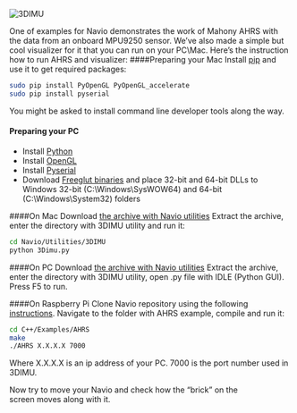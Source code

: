 ![3DIMU](http://www.emlid.com/wp-content/uploads/2014/10/3DIMU.png)


One of examples for Navio demonstrates the work of Mahony AHRS with the data from an onboard MPU9250 sensor. We’ve also made a simple but cool visualizer for it that you can run on your PC\Mac. Here’s the instruction how to run AHRS and visualizer:
####Preparing your Mac
Install [pip](https://pip.pypa.io/en/latest/installing.html) and use it to get required packages:

```bash
sudo pip install PyOpenGL PyOpenGL_accelerate
sudo pip install pyserial
```

You might be asked to install command line developer tools along the way.

#### Preparing your PC

* Install [Python](https://www.python.org/downloads/release/python-2712/)
* Install [OpenGL](https://pypi.python.org/pypi/PyOpenGL/3.0.2)
* Install [Pyserial](https://pypi.python.org/pypi/pyserial/2.7)
* Download [Freeglut binaries](http://files.transmissionzero.co.uk/software/development/GLUT/freeglut-MinGW.zip) and place 32-bit and 64-bit DLLs to Windows 32-bit (C:\Windows\SysWOW64) and 64-bit (C:\Windows\System32) folders

####On Mac
Download [the archive with Navio utilities](https://github.com/emlid/Navio/archive/master.zip)
Extract the archive, enter the directory with 3DIMU utility and run it:

```bash
cd Navio/Utilities/3DIMU
python 3Dimu.py
```

####On PC
Download [the archive with Navio utilities](https://github.com/emlid/Navio/archive/master.zip)
Extract the archive, enter the directory with 3DIMU utility, open .py file with IDLE (Python GUI). Press F5 to run.


####On Raspberry Pi
Clone Navio repository using the following [instructions](navio-repository-cloning/).
Navigate to the folder with AHRS example, compile and run it:

```bash
cd C++/Examples/AHRS
make
./AHRS X.X.X.X 7000
```

Where X.X.X.X is an ip address of your PC. 7000 is the port number used in 3DIMU.

Now try to move your Navio and check how the “brick” on the screen moves along with it.
